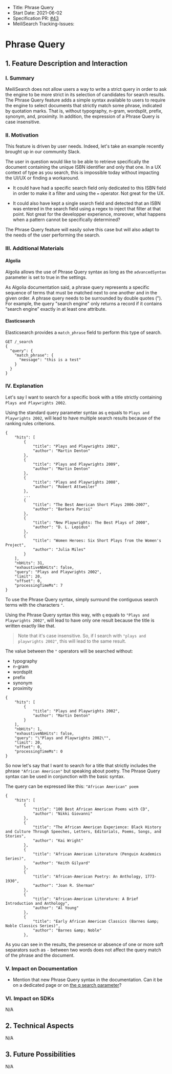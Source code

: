 - Title: Phrase Query
- Start Date: 2021-06-02
- Specification PR: [#43](https://github.com/meilisearch/specifications/pull/43)
- MeiliSearch Tracking-Issues:

# Phrase Query

## 1. Feature Description and Interaction

### I. Summary

MeiliSearch does not allow users a way to write a strict query in order to ask the engine to be more strict in its selection of candidates for search results. The Phrase Query feature adds a simple syntax available to users to require the engine to select documents that strictly match some phrase, indicated by quotation marks. That is, without typography, n-gram, wordsplit, prefix, synonym, and, proximity. In addition, the expression of a Phrase Query is case insensitive.

### II. Motivation

This feature is driven by user needs. Indeed, let's take an example recently brought up in our community Slack.

The user in question would like to be able to retrieve specifically the document containing the unique ISBN identifier and only that one. In a UX context of type as you search, this is impossible today without impacting the UI/UX or finding a workaround.

- It could have had a specific search field only dedicated to this ISBN field in order to make it a filter and using the `=` operator. Not great for the UX.

- It could also have kept a single search field and detected that an ISBN was entered in the search field using a regex to inject that filter at that point. Not great for the developper experience, moreover, what happens when a pattern cannot be specifically determined?

The Phrase Query feature will easily solve this case but will also adapt to the needs of the user performing the search.

### III. Additional Materials

#### Algolia

Algolia allows the use of Phrase Query syntax as long as the `advancedSyntax` parameter is set to true in the settings.

As Algolia documentation said, a phrase query represents a specific sequence of terms that must be matched next to one another and in the given order. A phrase query needs to be surrounded by double quotes ("). For example, the query "search engine" only returns a record if it contains “search engine” exactly in at least one attribute.

#### Elasticsearch

Elasticsearch provides a `match_phrase` field to perform this type of search.

```
GET /_search
{
  "query": {
    "match_phrase": {
      "message": "this is a test"
    }
  }
}
```

### IV. Explanation

Let's say I want to search for a specific book with a title strictly containing `Plays and Playwrights 2002`.

Using the standard query parameter syntax as `q` equals to `Plays and Playwrights 2002`, will lead to have multiple search results because of the ranking rules criterions.

```
{
    "hits": [
        {
            "title": "Plays and Playwrights 2002",
            "author": "Martin Denton"
        },
        {
            "title": "Plays and Playwrights 2009",
            "author": "Martin Denton"
        },
        {
            "title": "Plays and Playwrights 2008",
            "author": "Robert Attweiler"
        },
        ...
        {
            "title": "The Best American Short Plays 2006-2007",
            "author": "Barbara Parisi"
        },
        {
            "title": "New Playwrights: The Best Plays of 2000",
            "author": "D. L. Lepidus"
        },
        {
            "title": "Women Heroes: Six Short Plays from the Women's Project",
            "author": "Julia Miles"
        }
    ],
    "nbHits": 31,
    "exhaustiveNbHits": false,
    "query": "Plays and Playwrights 2002",
    "limit": 20,
    "offset": 0,
    "processingTimeMs": 7
}
```

To use the Phrase Query syntax, simply surround the contiguous search terms with the characters `"`.

Using the Phrase Query syntax this way, with `q` equals to `"Plays and Playwrights 2002"`, will lead to have only one result because the title is written exactly like that.

> Note that it's case insensitive. So, if I search with `"plays and playwrights 2002"`, this will lead to the same result.

The value between the `"` operators will be searched without:

- typography
- n-gram
- wordsplit
- prefix
- synonym
- proximity


```
{
    "hits": [
        {
            "title": "Plays and Playwrights 2002",
            "author": "Martin Denton"
        }
    ],
    "nbHits": 1,
    "exhaustiveNbHits": false,
    "query": "\"Plays and Playwrights 2002\"",
    "limit": 20,
    "offset": 0,
    "processingTimeMs": 0
}
```

So now let's say that I want to search for a title that strictly includes the phrase `"African American"` but speaking about poetry. The Phrase Query syntax can be used in conjunction with the basic syntax.

The query can be expressed like this: `"African American" poem`

```
{
    "hits": [
        {
            "title": "100 Best African American Poems with CD",
            "author": "Nikki Giovanni"
        },
        {
            "title": "The African American Experience: Black History and Culture Through Speeches, Letters, Editorials, Poems, Songs, and Stories",
            "author": "Kai Wright"
        },
        {
            "title": "African American Literature (Penguin Academics Series)",
            "author": "Keith Gilyard"
        },
        {
            "title": "African-American Poetry: An Anthology, 1773-1930",
            "author": "Joan R. Sherman"
        },
        {
            "title": "African-American Literature: A Brief Introduction and Anthology",
            "author": "Al Young"
        },
        {
            "title": "Early African American Classics (Barnes &amp; Noble Classics Series)",
            "author": "Barnes &amp; Noble"
        },
```

As you can see in the results, the presence or absence of one or more soft separators such as `-` between two words does not affect the query match of the phrase and the document.

### V. Impact on Documentation

- Mention that new Phrase Query syntax in the documentation. Can it be on a dedicated page or on [the q search parameter](https://docs.meilisearch.com/reference/features/search_parameters.html#query-q)?

### VI. Impact on SDKs
N/A

## 2. Technical Aspects
N/A

## 3. Future Possibilities
N/A
